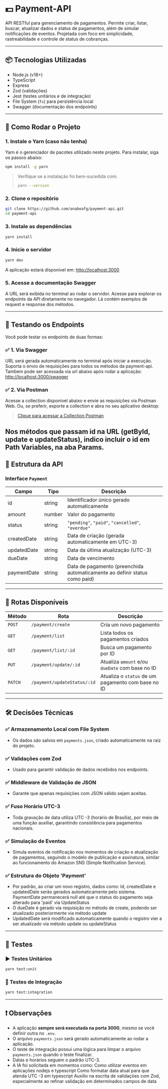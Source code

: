# 💵 Payment-API

API RESTful para gerenciamento de pagamentos. Permite criar, listar, buscar, atualizar dados e status de pagamentos, além de simular notificações de eventos. Projetada com foco em simplicidade, rastreabilidade e controle de status de cobranças.

---

## 📦 Tecnologias Utilizadas

- Node.js (v18+)
- TypeScript
- Express
- Zod (validações)
- Jest (testes unitários e de integração)
- File System (`fs`) para persistência local
- Swagger (documentação dos endpoints)

---

## 🚀 Como Rodar o Projeto

### 1. Instale o Yarn (caso não tenha)

Yarn é o gerenciador de pacotes utilizado neste projeto. Para instalar, siga os passos abaixo:

```bash
npm install -g yarn
```

> Verifique se a instalação foi bem-sucedida com:
>
> ```bash
> yarn --version
> ```

### 2. Clone o repositório

```bash
git clone https://github.com/anabeafg/payment-api.git
cd payment-api
```

### 3. Instale as dependências

```bash
yarn install
```

### 4. Inicie o servidor

```bash
yarn dev
```

A aplicação estará disponível em: [http://localhost:3000](http://localhost:3000)

### 5. Acesse a documentação Swagger

A URL será exibida no terminal ao rodar o servidor. Acesse para explorar os endpoints da API diretamente no navegador. Lá contém exemplos de request e response dos métodos. 

---

## 🧪 Testando os Endpoints

Você pode testar os endpoints de duas formas:

### ✅ 1. Via Swagger

URL será gerada automaticamente no terminal após iniciar a execução. Suporta o envio de requisições para todos os métodos da payment-api.
Tambem pode ser acessada via url abaixo após rodar a aplicação:
[http://localhost:3000/swagger](http://localhost:3000/swagger)

### ✅ 2. Via Postman

Acesse a collection disponível abaixo e envie as requisições via Postman Web. Ou, se preferir, exporte a collection e abra no seu aplicativo desktop:

> [Clique para acessar a Collection Postman](https://postman.co/workspace/My-Workspace~4f5376e0-753c-4a86-8d18-fa9d17c026ce/collection/32886418-66e451b4-c7a6-470b-9fee-d9d7c9fc93a1?action=share&creator=32886418)

Nos métodos que passam id na URL (getById, update e updateStatus), indico incluir o id em Path Variables, na aba Params.
---

## 📂 Estrutura da API

### Interface `Payment`

| Campo         | Tipo      | Descrição                                                                 |
|---------------|-----------|---------------------------------------------------------------------------|
| id            | string    | Identificador único gerado automaticamente                                |
| amount        | number    | Valor do pagamento                                                        |
| status        | string    | `"pending"`, `"paid"`, `"cancelled"`, `"overdue"`                         |
| createdDate   | string    | Data de criação (gerada automaticamente em UTC-3)                         |
| updatedDate   | string    | Data da última atualização (UTC-3)                                        |
| dueDate       | string    | Data de vencimento                                                        |
| paymentDate   | string    | Data de pagamento (preenchida automaticamente ao definir status como paid)|

---

## 📌 Rotas Disponíveis

| Método  | Rota                            | Descrição                                                       |
|---------|----------------------------------|-----------------------------------------------------------------|
| `POST`  | `/payment/create`              | Cria um novo pagamento                                          |
| `GET`   | `/payment/list`                | Lista todos os pagamentos criados                              |
| `GET`   | `/payment/list/:id`            | Busca um pagamento por ID                                       |
| `PUT`   | `/payment/update/:id`          | Atualiza `amount` e/ou `dueDate` com base no ID                 |
| `PATCH` | `/payment/updateStatus/:id`    | Atualiza o `status` de um pagamento com base no ID             |

---

## 🛠️ Decisões Técnicas

### ✅ Armazenamento Local com File System

- Os dados são salvos em `payments.json`, criado automaticamente na raiz do projeto.

### ✅ Validações com Zod

- Usado para garantir validação de dados recebidos nos endpoints.

### ✅ Middleware de Validação de JSON

- Garante que apenas requisições com JSON válido sejam aceitas.

### ✅ Fuso Horário UTC-3

- Toda gravação de data utiliza UTC -3 (horário de Brasília), por meio de uma função auxiliar, garantindo consistência para pagamentos nacionais.

### ✅ Simulação de Eventos

- Simula eventos de notificação nos momentos de criação e atualização de pagamentos, seguindo o modelo de publicação e assinatura, similar ao funcionamento do Amazon SNS (Simple Notification Service).

### ✅ Estrutura do Objeto 'Payment'

- Por padrão, ao criar um novo registro, dados como: Id, createdDate e updatedDate serão gerados automaticamente pelo sistema. PaymentDate permanecerá null até que o status do pagamento seja alterado para 'paid' via UpdateStatus
- O dueDate é gerado via requisição no método de create, podendo ser atualizado posteriormente via método update
- UpdatedDate será modificado automaticamente quando o registro vier a ser atualizado via método update ou updateStatus
---

## 🧪 Testes

### ▶️ Testes Unitários

```bash
yarn test:unit
```

### 🔁 Testes de Integração

```bash
yarn test:integration
```

---

## ❗ Observações

- A aplicação **sempre será executada na porta 3000**, mesmo se você definir outra no `.env`.
- O arquivo `payments.json` será gerado automaticamente ao rodar a aplicação.
- O teste de integração possui uma lógica para limpar o arquivo `payments.json` quando o teste finalizar.
- Datas e horários seguem o padrão UTC-3.
- A IA foi solicitada em momentos como:
   Como utilizar eventos em aplicações nodejs e typescript
   Como formatar data atual para que atenda UTC -3 em typescript
   Auxilio na escrita de validações com Zod, especialmente ao refinar validação em determinados campos de data